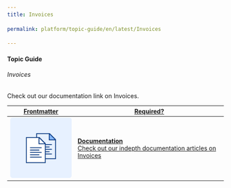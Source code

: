 ```yaml
---
title: Invoices

permalink: platform/topic-guide/en/latest/Invoices

---
```


#### Topic Guide
###### Invoices

  Check out our documentation link on Invoices.



<a class="doc-link" target="_blank" href="https://developer.kore.ai/docs/bots/bot-settings/plan-usage/invoices/">
 

| Frontmatter | Required? |
|-------------|-------------|
| ![alt text](images/docIcon.svg "Title") | **Documentation**  <br /> Check out our indepth documentation articles on Invoices | 


</a>
